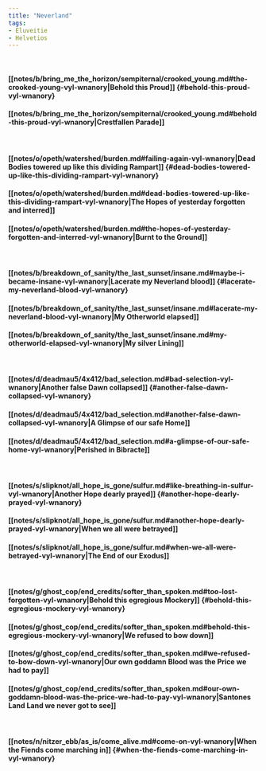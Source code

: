 ```yaml
---
title: "Neverland"
tags:
- Eluveitie
- Helvetios
---
```

&nbsp;
#### [[notes/b/bring_me_the_horizon/sempiternal/crooked_young.md#the-crooked-young-vyl-wnanory|Behold this Proud]] {#behold-this-proud-vyl-wnanory}
#### [[notes/b/bring_me_the_horizon/sempiternal/crooked_young.md#behold-this-proud-vyl-wnanory|Crestfallen Parade]]
&nbsp;
#### [[notes/o/opeth/watershed/burden.md#failing-again-vyl-wnanory|Dead Bodies towered up like this dividing Rampart]] {#dead-bodies-towered-up-like-this-dividing-rampart-vyl-wnanory}
#### [[notes/o/opeth/watershed/burden.md#dead-bodies-towered-up-like-this-dividing-rampart-vyl-wnanory|The Hopes of yesterday forgotten and interred]]
#### [[notes/o/opeth/watershed/burden.md#the-hopes-of-yesterday-forgotten-and-interred-vyl-wnanory|Burnt to the Ground]]
&nbsp;
#### [[notes/b/breakdown_of_sanity/the_last_sunset/insane.md#maybe-i-became-insane-vyl-wnanory|Lacerate my Neverland blood]] {#lacerate-my-neverland-blood-vyl-wnanory}
#### [[notes/b/breakdown_of_sanity/the_last_sunset/insane.md#lacerate-my-neverland-blood-vyl-wnanory|My Otherworld elapsed]]
#### [[notes/b/breakdown_of_sanity/the_last_sunset/insane.md#my-otherworld-elapsed-vyl-wnanory|My silver Lining]]
&nbsp;
#### [[notes/d/deadmau5/4x412/bad_selection.md#bad-selection-vyl-wnanory|Another false Dawn collapsed]] {#another-false-dawn-collapsed-vyl-wnanory}
#### [[notes/d/deadmau5/4x412/bad_selection.md#another-false-dawn-collapsed-vyl-wnanory|A Glimpse of our safe Home]]
#### [[notes/d/deadmau5/4x412/bad_selection.md#a-glimpse-of-our-safe-home-vyl-wnanory|Perished in Bibracte]]
&nbsp;
#### [[notes/s/slipknot/all_hope_is_gone/sulfur.md#like-breathing-in-sulfur-vyl-wnanory|Another Hope dearly prayed]] {#another-hope-dearly-prayed-vyl-wnanory}
#### [[notes/s/slipknot/all_hope_is_gone/sulfur.md#another-hope-dearly-prayed-vyl-wnanory|When we all were betrayed]]
#### [[notes/s/slipknot/all_hope_is_gone/sulfur.md#when-we-all-were-betrayed-vyl-wnanory|The End of our Exodus]]
&nbsp;
#### [[notes/g/ghost_cop/end_credits/softer_than_spoken.md#too-lost-forgotten-vyl-wnanory|Behold this egregious Mockery]] {#behold-this-egregious-mockery-vyl-wnanory}
#### [[notes/g/ghost_cop/end_credits/softer_than_spoken.md#behold-this-egregious-mockery-vyl-wnanory|We refused to bow down]]
#### [[notes/g/ghost_cop/end_credits/softer_than_spoken.md#we-refused-to-bow-down-vyl-wnanory|Our own goddamn Blood was the Price we had to pay]]
#### [[notes/g/ghost_cop/end_credits/softer_than_spoken.md#our-own-goddamn-blood-was-the-price-we-had-to-pay-vyl-wnanory|Santones Land Land we never got to see]]
&nbsp;
#### [[notes/n/nitzer_ebb/as_is/come_alive.md#come-on-vyl-wnanory|When the Fiends come marching in]] {#when-the-fiends-come-marching-in-vyl-wnanory}
